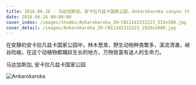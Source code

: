 ```yaml
---
title: 2016.06.26 - 马达加斯加，安卡拉凡兹卡国家公园，Ankarokaroka canyon (© Bernard Castelein/Minden Pictures)
date: 2016.06.26 00:00:00
cover_index: /images/thumbs/Ankarokaroka_ZH-CN11142232223_533x300.jpg
cover_detail: /images/Ankarokaroka_ZH-CN11142232223_1920x1080.jpg
---
```


在安静的安卡拉凡兹卡国家公园中，林木葱茏，野生动物种类繁多，溪流清澈，峡谷险峻。在这个动植物都踊跃生长的地方，万物皆富有迷人的生命力。

马达加斯加, 安卡拉凡兹卡国家公园

![Ankarokaroka](/images/Ankarokaroka_ZH-CN11142232223_1920x1080.jpg)
